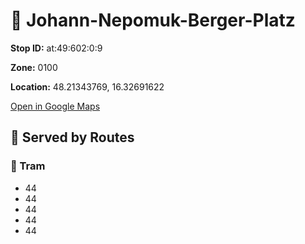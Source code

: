 # 🚉 Johann-Nepomuk-Berger-Platz


**Stop ID:** at:49:602:0:9

**Zone:** 0100

**Location:** 48.21343769, 16.32691622

[Open in Google Maps](https://www.google.com/maps?q=48.21343769,16.32691622)

## 🚆 Served by Routes

### 🚊 Tram
- 44
- 44
- 44
- 44
- 44